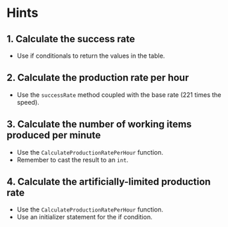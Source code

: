 # Hints

## 1. Calculate the success rate

- Use if conditionals to return the values in the table.

## 2. Calculate the production rate per hour

- Use the `successRate` method coupled with the base rate (221 times the speed).

## 3. Calculate the number of working items produced per minute

- Use the `CalculateProductionRatePerHour` function.
- Remember to cast the result to an `int`.

## 4. Calculate the artificially-limited production rate

- Use the `CalculateProductionRatePerHour` function.
- Use an initializer statement for the if condition.
